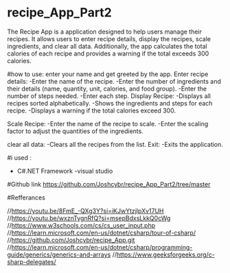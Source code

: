 # recipe_App_Part2
The Recipe App is a application designed to help users manage their recipes. It allows users to enter recipe details, display the recipes, scale ingredients, and clear all data. Additionally, the app calculates the total calories of each recipe and provides a warning if the total exceeds 300 calories.


#how to use:
 enter your name and get greeted by the app.
  Enter recipe details:
-Enter the name of the recipe.
-Enter the number of ingredients and their details (name, quantity, unit, calories, and food group).
-Enter the number of steps needed.
-Enter each step.
 Display Recipe:
-Displays all recipes sorted alphabetically.
-Shows the ingredients and steps for each recipe.
-Displays a warning if the total calories exceed 300.

 Scale Recipe:
-Enter the name of the recipe to scale.
-Enter the scaling factor to adjust the quantities of the ingredients.

clear all data:
-Clears all the recipes from the list.
Exit:
-Exits the application.

#i used :
- C#.NET Framework
-visual studio


#Github link
https://github.com/Joshcybr/recipe_App_Part2/tree/master

#Refferances

//https://youtu.be/8FmE_-QXg3Y?si=iKJwYtzjlpXv17UH
//https://youtu.be/wxznTygnRfQ?si=msepBdxsLkkQ0cWg
//https://www.w3schools.com/cs/cs_user_input.php
//https://learn.microsoft.com/en-us/dotnet/csharp/tour-of-csharp/
//https://github.com/Joshcybr/recipe_App.git
//https://learn.microsoft.com/en-us/dotnet/csharp/programming-guide/generics/generics-and-arrays
//https://www.geeksforgeeks.org/c-sharp-delegates/

